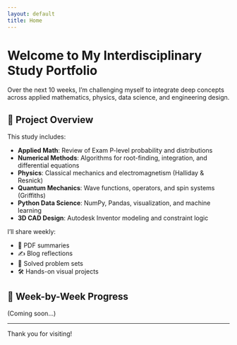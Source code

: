 ```yaml
---
layout: default
title: Home
---
```


# Welcome to My Interdisciplinary Study Portfolio

Over the next 10 weeks, I’m challenging myself to integrate deep concepts across applied mathematics, physics, data science, and engineering design.

## 📘 Project Overview

This study includes:

- **Applied Math**: Review of Exam P-level probability and distributions
- **Numerical Methods**: Algorithms for root-finding, integration, and differential equations
- **Physics**: Classical mechanics and electromagnetism (Halliday & Resnick)
- **Quantum Mechanics**: Wave functions, operators, and spin systems (Griffiths)
- **Python Data Science**: NumPy, Pandas, visualization, and machine learning
- **3D CAD Design**: Autodesk Inventor modeling and constraint logic

I’ll share weekly:
- 📄 PDF summaries
- ✍️ Blog reflections
- 🧮 Solved problem sets
- 🛠️ Hands-on visual projects

## 📆 Week-by-Week Progress
(Coming soon…)

---

Thank you for visiting!

